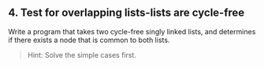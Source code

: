 ## 4. Test for overlapping lists-lists are cycle-free

Write a program that takes two cycle-free singly linked lists, and determines if there
exists a node that is common to both lists.

> Hint: Solve the simple cases first.

